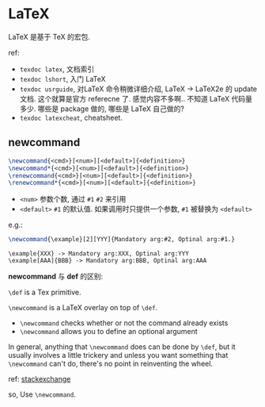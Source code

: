 # LaTeX

LaTeX 是基于 TeX 的宏包.

ref:
- `texdoc latex`, 文档索引
- `texdoc lshort`, 入门 LaTeX
- `texdoc usrguide`, 对LaTeX 命令稍微详细介绍, LaTeX -> LaTeX2e 的 update 文档.
   这个就算是官方 referecne 了. 感觉内容不多啊.. 不知道 LaTeX 代码量多少.
   哪些是 package 做的, 哪些是 LaTeX 自己做的?
- `texdoc latexcheat`, cheatsheet.

## newcommand

``` tex
\newcommand{<cmd>}[<num>][<default>]{<definition>}
\newcommand*{<cmd>}[<num>][<default>]{<definition>}
\renewcommand{<cmd>}[<num>][<default>]{<definition>}
\renewcommand*{<cmd>}[<num>][<default>]{<definition>}
```

- `<num>` 参数个数, 通过 `#1` `#2` 来引用
- `<default>` `#1` 的默认值. 如果调用时只提供一个参数, `#1` 被替换为 `<default>`

e.g.:
``` tex
\newcommand{\example}[2][YYY]{Mandatory arg:#2, Optinal arg:#1.}
```

```
\example{XXX} -> Mandatory arg:XXX, Optinal arg:YYY
\example[AAA]{BBB} -> Mandatory arg:BBB, Optinal arg:AAA
```

**newcommand** 与 **def** 的区别:

`\def` is a Tex primitive.

`\newcommand` is a LaTeX overlay on top of `\def`.

- `\newcommand` checks whether or not the command already exists
- `\newcommand` allows you to define an optional argument

In general, anything that `\newcommand` does can be done by `\def`, but it usually involves
a little trickery and unless you want something that `\newcommand` can't do, there's no
point in reinventing the wheel.

ref: [stackexchange](https://tex.stackexchange.com/questions/655/what-is-the-difference-between-def-and-newcommand)

so, Use `\newcommand`.


